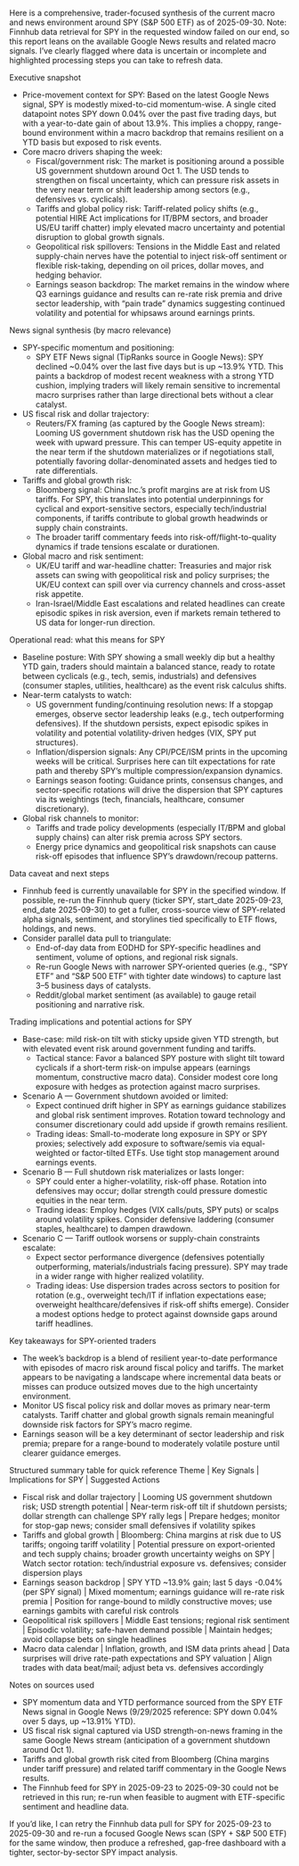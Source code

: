 Here is a comprehensive, trader-focused synthesis of the current macro and news environment around SPY (S&P 500 ETF) as of 2025-09-30. Note: Finnhub data retrieval for SPY in the requested window failed on our end, so this report leans on the available Google News results and related macro signals. I’ve clearly flagged where data is uncertain or incomplete and highlighted processing steps you can take to refresh data.

Executive snapshot
- Price-movement context for SPY: Based on the latest Google News signal, SPY is modestly mixed-to-cid momentum-wise. A single cited datapoint notes SPY down 0.04% over the past five trading days, but with a year-to-date gain of about 13.9%. This implies a choppy, range-bound environment within a macro backdrop that remains resilient on a YTD basis but exposed to risk events.
- Core macro drivers shaping the week:
  - Fiscal/government risk: The market is positioning around a possible US government shutdown around Oct 1. The USD tends to strengthen on fiscal uncertainty, which can pressure risk assets in the very near term or shift leadership among sectors (e.g., defensives vs. cyclicals).
  - Tariffs and global policy risk: Tariff-related policy shifts (e.g., potential HIRE Act implications for IT/BPM sectors, and broader US/EU tariff chatter) imply elevated macro uncertainty and potential disruption to global growth signals.
  - Geopolitical risk spillovers: Tensions in the Middle East and related supply-chain nerves have the potential to inject risk-off sentiment or flexible risk-taking, depending on oil prices, dollar moves, and hedging behavior.
  - Earnings season backdrop: The market remains in the window where Q3 earnings guidance and results can re-rate risk premia and drive sector leadership, with “pain trade” dynamics suggesting continued volatility and potential for whipsaws around earnings prints.

News signal synthesis (by macro relevance)
- SPY-specific momentum and positioning:
  - SPY ETF News signal (TipRanks source in Google News): SPY declined ~0.04% over the last five days but is up ~13.9% YTD. This paints a backdrop of modest recent weakness with a strong YTD cushion, implying traders will likely remain sensitive to incremental macro surprises rather than large directional bets without a clear catalyst.
- US fiscal risk and dollar trajectory:
  - Reuters/FX framing (as captured by the Google News stream): Looming US government shutdown risk has the USD opening the week with upward pressure. This can temper US-equity appetite in the near term if the shutdown materializes or if negotiations stall, potentially favoring dollar-denominated assets and hedges tied to rate differentials.
- Tariffs and global growth risk:
  - Bloomberg signal: China Inc.’s profit margins are at risk from US tariffs. For SPY, this translates into potential underpinnings for cyclical and export-sensitive sectors, especially tech/industrial components, if tariffs contribute to global growth headwinds or supply chain constraints.
  - The broader tariff commentary feeds into risk-off/flight-to-quality dynamics if trade tensions escalate or durationen.
- Global macro and risk sentiment:
  - UK/EU tariff and war-headline chatter: Treasuries and major risk assets can swing with geopolitical risk and policy surprises; the UK/EU context can spill over via currency channels and cross-asset risk appetite.
  - Iran-Israel/Middle East escalations and related headlines can create episodic spikes in risk aversion, even if markets remain tethered to US data for longer-run direction.

Operational read: what this means for SPY
- Baseline posture: With SPY showing a small weekly dip but a healthy YTD gain, traders should maintain a balanced stance, ready to rotate between cyclicals (e.g., tech, semis, industrials) and defensives (consumer staples, utilities, healthcare) as the event risk calculus shifts.
- Near-term catalysts to watch:
  - US government funding/continuing resolution news: If a stopgap emerges, observe sector leadership leaks (e.g., tech outperforming defensives). If the shutdown persists, expect episodic spikes in volatility and potential volatility-driven hedges (VIX, SPY put structures).
  - Inflation/dispersion signals: Any CPI/PCE/ISM prints in the upcoming weeks will be critical. Surprises here can tilt expectations for rate path and thereby SPY’s multiple compression/expansion dynamics.
  - Earnings season footing: Guidance prints, consensus changes, and sector-specific rotations will drive the dispersion that SPY captures via its weightings (tech, financials, healthcare, consumer discretionary).
- Global risk channels to monitor:
  - Tariffs and trade policy developments (especially IT/BPM and global supply chains) can alter risk premia across SPY sectors.
  - Energy price dynamics and geopolitical risk snapshots can cause risk-off episodes that influence SPY’s drawdown/recoup patterns.

Data caveat and next steps
- Finnhub feed is currently unavailable for SPY in the specified window. If possible, re-run the Finnhub query (ticker SPY, start_date 2025-09-23, end_date 2025-09-30) to get a fuller, cross-source view of SPY-related alpha signals, sentiment, and storylines tied specifically to ETF flows, holdings, and news.
- Consider parallel data pull to triangulate:
  - End-of-day data from EODHD for SPY-specific headlines and sentiment, volume of options, and regional risk signals.
  - Re-run Google News with narrower SPY-oriented queries (e.g., “SPY ETF” and “S&P 500 ETF” with tighter date windows) to capture last 3–5 business days of catalysts.
  - Reddit/global market sentiment (as available) to gauge retail positioning and narrative risk.

Trading implications and potential actions for SPY
- Base-case: mild risk-on tilt with sticky upside given YTD strength, but with elevated event risk around government funding and tariffs.
  - Tactical stance: Favor a balanced SPY posture with slight tilt toward cyclicals if a short-term risk-on impulse appears (earnings momentum, constructive macro data). Consider modest core long exposure with hedges as protection against macro surprises.
- Scenario A — Government shutdown avoided or limited:
  - Expect continued drift higher in SPY as earnings guidance stabilizes and global risk sentiment improves. Rotation toward technology and consumer discretionary could add upside if growth remains resilient.
  - Trading ideas: Small-to-moderate long exposure in SPY or SPY proxies; selectively add exposure to software/semis via equal-weighted or factor-tilted ETFs. Use tight stop management around earnings events.
- Scenario B — Full shutdown risk materializes or lasts longer:
  - SPY could enter a higher-volatility, risk-off phase. Rotation into defensives may occur; dollar strength could pressure domestic equities in the near term.
  - Trading ideas: Employ hedges (VIX calls/puts, SPY puts) or scalps around volatility spikes. Consider defensive laddering (consumer staples, healthcare) to dampen drawdown.
- Scenario C — Tariff outlook worsens or supply-chain constraints escalate:
  - Expect sector performance divergence (defensives potentially outperforming, materials/industrials facing pressure). SPY may trade in a wider range with higher realized volatility.
  - Trading ideas: Use dispersion trades across sectors to position for rotation (e.g., overweight tech/IT if inflation expectations ease; overweight healthcare/defensives if risk-off shifts emerge). Consider a modest options hedge to protect against downside gaps around tariff headlines.

Key takeaways for SPY-oriented traders
- The week’s backdrop is a blend of resilient year-to-date performance with episodes of macro risk around fiscal policy and tariffs. The market appears to be navigating a landscape where incremental data beats or misses can produce outsized moves due to the high uncertainty environment.
- Monitor US fiscal policy risk and dollar moves as primary near-term catalysts. Tariff chatter and global growth signals remain meaningful downside risk factors for SPY’s macro regime.
- Earnings season will be a key determinant of sector leadership and risk premia; prepare for a range-bound to moderately volatile posture until clearer guidance emerges.

Structured summary table for quick reference
Theme | Key Signals | Implications for SPY | Suggested Actions
- Fiscal risk and dollar trajectory | Looming US government shutdown risk; USD strength potential | Near-term risk-off tilt if shutdown persists; dollar strength can challenge SPY rally legs | Prepare hedges; monitor for stop-gap news; consider small defensives if volatility spikes
- Tariffs and global growth | Bloomberg: China margins at risk due to US tariffs; ongoing tariff volatility | Potential pressure on export-oriented and tech supply chains; broader growth uncertainty weighs on SPY | Watch sector rotation: tech/industrial exposure vs. defensives; consider dispersion plays
- Earnings season backdrop | SPY YTD ~13.9% gain; last 5 days -0.04% (per SPY signal) | Mixed momentum; earnings guidance will re-rate risk premia | Position for range-bound to mildly constructive moves; use earnings gambits with careful risk controls
- Geopolitical risk spillovers | Middle East tensions; regional risk sentiment | Episodic volatility; safe-haven demand possible | Maintain hedges; avoid collapse bets on single headlines
- Macro data calendar | Inflation, growth, and ISM data prints ahead | Data surprises will drive rate-path expectations and SPY valuation | Align trades with data beat/mail; adjust beta vs. defensives accordingly

Notes on sources used
- SPY momentum data and YTD performance sourced from the SPY ETF News signal in Google News (9/29/2025 reference: SPY down 0.04% over 5 days, up ~13.91% YTD).
- US fiscal risk signal captured via USD strength-on-news framing in the same Google News stream (anticipation of a government shutdown around Oct 1).
- Tariffs and global growth risk cited from Bloomberg (China margins under tariff pressure) and related tariff commentary in the Google News results.
- The Finnhub feed for SPY in 2025-09-23 to 2025-09-30 could not be retrieved in this run; re-run when feasible to augment with ETF-specific sentiment and headline data.

If you’d like, I can retry the Finnhub data pull for SPY for 2025-09-23 to 2025-09-30 and re-run a focused Google News scan (SPY + S&P 500 ETF) for the same window, then produce a refreshed, gap-free dashboard with a tighter, sector-by-sector SPY impact analysis.